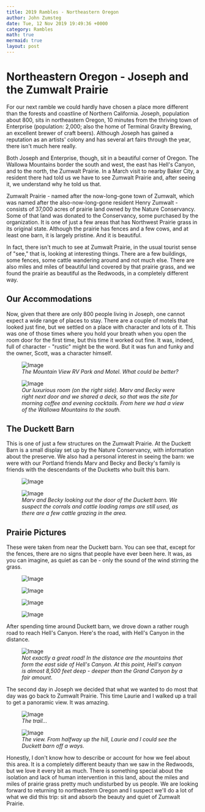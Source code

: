 ```yaml
---
title: 2019 Rambles - Northeastern Oregon
author: John Zumsteg
date: Tue, 12 Nov 2019 19:49:36 +0000
category: Rambles
math: true
mermaid: true
layout: post
---
```

<h1>Northeastern Oregon - Joseph and the Zumwalt Prairie</h1>
For our next ramble we could hardly have chosen a place more different than the forests and coastline of Northern California. Joseph, population about 800, sits in northeastern Oregon, 10 minutes from the thriving town of Enterprise (population: 2,000; also the home of Terminal Gravity Brewing, an excellent brewer of craft beers). Although Joseph has gained a reputation as an artists' colony and has several art fairs through the year, there isn't much here really.

Both Joseph and Enterprise, though, sit in a beautiful corner of Oregon. The Wallowa Mountains border the south and west, the east has Hell's Canyon, and to the north, the Zumwalt Prairie. In a March visit to nearby Baker City, a resident there had told us we have to see Zumwalt Prairie and, after seeing it, we understand why he told us that.

Zumwalt Prairie - named after the now-long-gone town of Zumwalt, which was named after the also-now-long-gone resident Henry Zumwalt - consists of 37,000 acres of prairie land owned by the Nature Conservancy. Some of that land was donated to the Conservancy, some purchased by the organization. It is one of just a few areas that has Northwest Prairie grass in its original state. Although the prairie has fences and a few cows, and at least one barn, it is largely pristine. And it is beautiful.

In fact, there isn't much to see at Zumwalt Prairie, in the usual tourist sense of "see," that is, looking at interesting things. There are a few buildings, some fences, some cattle wandering around and not much else. There are also miles and miles of beautiful land covered by that prairie grass, and we found the prairie as beautiful as the Redwoods, in a completely different way.
<h2>Our Accommodations</h2>
Now, given that there are only 800 people living in Joseph, one cannot expect a wide range of places to stay. There are a couple of motels that looked just fine, but we settled on a place with character and lots of it. This was one of those times where you hold your breath when you open the room door for the first time, but this time it worked out fine. It was, indeed, full of character - "rustic" might be the word. But it was fun and funky and the owner, Scott, was a character himself.

<figure>
	<img src="{{"/assets/images/2019/11/DSC08704.jpg" | prepend: site.baseurl | prepend: site.url }}" alt="Image" />
	<figcaption><em>The Mountain View RV Park and Motel. What could be better?</em></figcaption>
</figure>



<figure>
	<img src="{{"/assets/images/2019/11/DSC08703.jpg" | prepend: site.baseurl | prepend: site.url }}" alt="Image" />
	<figcaption><em>Our luxurious room (on the right side). Marv and Becky were right next door and we shared a deck, so that was the site for morning coffee and evening cocktails. From here we had a view of the Wallowa Mountains to the south.</em></figcaption>
</figure>


<h2>The Duckett Barn</h2>
This is one of just a few structures on the Zumwalt Prairie. At the Duckett Barn is a small display set up by the Nature Conservancy, with information about the preserve. We also had a personal interest in seeing the barn: we were with our Portland friends Marv and Becky and Becky's family is friends with the descendants of the Ducketts who built this barn. <figure>
	<img src="{{"/assets/images/2019/11/DSC08773.jpg" | prepend: site.baseurl | prepend: site.url }}" alt="Image" />
	<figcaption></figcaption>
</figure>



<figure>
	<img src="{{"/assets/images/2019/11/DSC08723.jpg" | prepend: site.baseurl | prepend: site.url }}" alt="Image" />
	<figcaption><em>Marv and Becky looking out the door of the Duckett barn. We suspect the corrals and cattle loading ramps are still used, as there are a few cattle grazing in the area.</em></figcaption>
</figure>


<h2>Prairie Pictures</h2>
These were taken from near the Duckett barn. You can see that, except for the fences, there are no signs that people have ever been here. It was, as you can imagine, as quiet as can be - only the sound of the wind stirring the grass.

<figure>
	<img src="{{"/assets/images/2019/11/DSC08794.jpg" | prepend: site.baseurl | prepend: site.url }}" alt="Image" />
	<figcaption></figcaption>
</figure>

<figure>
	<img src="{{"/assets/images/2019/11/DSC08791.jpg" | prepend: site.baseurl | prepend: site.url }}" alt="Image" />
	<figcaption></figcaption>
</figure>

<figure>
	<img src="{{"/assets/images/2019/11/DSC08729.jpg" | prepend: site.baseurl | prepend: site.url }}" alt="Image" />
	<figcaption></figcaption>
</figure>

<figure>
	<img src="{{"/assets/images/2019/11/DSC08713.jpg" | prepend: site.baseurl | prepend: site.url }}" alt="Image" />
	<figcaption></figcaption>
</figure>



After spending time around Duckett barn, we drove down a rather rough road to reach Hell's Canyon. Here's the road, with Hell's Canyon in the distance.

<figure>
	<img src="{{"/assets/images/2019/11/DSC08751.jpg" | prepend: site.baseurl | prepend: site.url }}" alt="Image" />
	<figcaption><em>Not exactly a great road! In the distance are the mountains that form the east side of Hell's Canyon. At this point, Hell's canyon is almost 8,500 feet deep - deeper than the Grand Canyon by a fair amount.</em></figcaption>
</figure>



The second day in Joseph we decided that what we wanted to do most that day was go back to Zumwalt Prairie. This time Laurie and I walked up a trail to get a panoramic view. It was amazing.

<figure>
	<img src="{{"/assets/images/2019/11/DSC08793.jpg" | prepend: site.baseurl | prepend: site.url }}" alt="Image" />
	<figcaption><em>The trail...</em></figcaption>
</figure>



<figure>
	<img src="{{"/assets/images/2019/11/DSC08806.jpg" | prepend: site.baseurl | prepend: site.url }}" alt="Image" />
	<figcaption><em>The view. From halfway up the hill, Laurie and I could see the Duckett barn off a ways.</em></figcaption>
</figure>



Honestly, I don't know how to describe or account for how we feel about this area. It is a completely different beauty than we saw in the Redwoods, but we love it every bit as much. There is something special about the isolation and lack of human intervention in this land, about the miles and miles of prairie grass pretty much undisturbed by us people. We are looking forward to returning to northeastern Oregon and I suspect we'll do a lot of what we did this trip: sit and absorb the beauty and quiet of Zumwalt Prairie.

